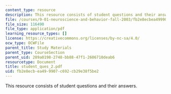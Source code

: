 ```yaml
---
content_type: resource
description: This resource consists of student questions and their answers.
file: /courses/9-01-neuroscience-and-behavior-fall-2003/fb2e8ecbea499907c692cb29e38f5be2_student_ques_2.pdf
file_size: 116490
file_type: application/pdf
learning_resource_types: []
license: https://creativecommons.org/licenses/by-nc-sa/4.0/
ocw_type: OCWFile
parent_title: Study Materials
parent_type: CourseSection
parent_uid: 289a0198-2748-bb88-47f1-2606710deab6
resourcetype: Document
title: student_ques_2.pdf
uid: fb2e8ecb-ea49-9907-c692-cb29e38f5be2
---
```

This resource consists of student questions and their answers.